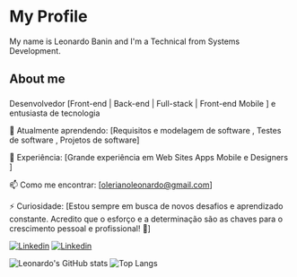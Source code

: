 
# My Profile

My name is Leonardo Banin and I'm a Technical from Systems Development.

###

<h2 align="left">About me</h2>

###

Desenvolvedor [Front-end | Back-end | Full-stack | Front-end Mobile ] e entusiasta de tecnologia

🌱 Atualmente aprendendo: [Requisitos e modelagem de software , Testes de software , Projetos de software]

💼 Experiência: [Grande experiência em Web Sites Apps Mobile e Designers ]

📫 Como me encontrar: [olerianoleonardo@gmail.com]

⚡ Curiosidade: [Estou sempre em busca de novos desafios e aprendizado constante. Acredito que o esforço e a determinação são as chaves para o crescimento pessoal e profissional! 🚀]

[![Linkedin](https://img.shields.io/badge/LinkedIn-0077B5?style=for-the-badge&logo=linkedin&logoColor=white/)](https://www.linkedin.com/in/leonardo-banin-600102291/) [![Linkedin](https://img.shields.io/badge/-Behance-blue?style=for-the-badge&logo=behance&logoColor=white/)](https://www.behance.net/leonardobanin1/)

![Leonardo's GitHub stats](https://github-readme-stats.vercel.app/api?username=leonardobanin&show_icons=true&theme=transparent) ![Top Langs](https://github-readme-stats.vercel.app/api/top-langs/?username=leonardobanin&hide_progress=true)


